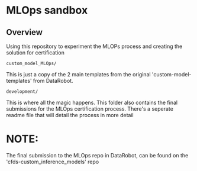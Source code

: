 # MLOps sandbox

## Overview
Using this repository to experiment the MLOPs process and creating the solution for certification 

```
custom_model_MLOps/ 
```

This is just a copy of the 2 main templates from the original 'custom-model-templates' from DataRobot. 

```
development/ 
```
This is where all the magic happens. This folder also contains the final submissions for the MLOps certification process. There's a seperate readme file that will detail the process in more detail



# NOTE:
The final submission to the MLOps repo in DataRobot, can be found on the 'cfds-custom_inference_models' repo 
